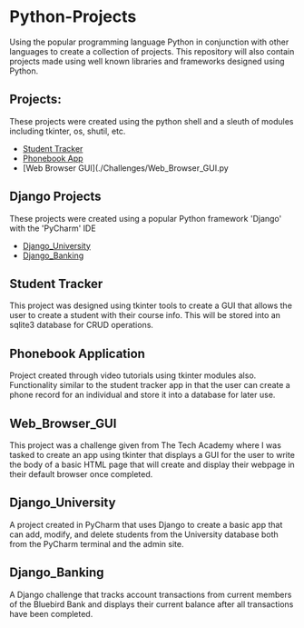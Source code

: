 # Python-Projects
Using the popular programming language Python in conjunction with other languages to create a collection of projects. This repository will also contain projects made using well known libraries and frameworks designed using Python.

## Projects: 
These projects were created using the python shell and a sleuth of modules including tkinter, os, shutil, etc.
* [Student Tracker](./Assignments/Student-Tracking/student_main.py)
* [Phonebook App](./Phonebook_Application/phonebook_main.py)
* [Web Browser GUI](./Challenges/Web_Browser_GUI.py

## Django Projects
These projects were created using a popular Python framework 'Django' with the 'PyCharm' IDE
* [Django_University](./PyCharmProjects/Django_University/Classes/classApp)
* [Django_Banking](./PyCharmProjects/Django_Banking/Django_Checkook/Checkbook)

## Student Tracker
This project was designed using tkinter tools to create a GUI that allows the user to create a student with their course info. This will be stored into an sqlite3 database for CRUD operations.

## Phonebook Application
Project created through video tutorials using tkinter modules also. Functionality similar to the student tracker app in that the user can create a phone record for an individual and store it into a database for later use.

## Web_Browser_GUI
This project was a challenge given from The Tech Academy where I was tasked to create an app using tkinter that displays a GUI for the user to write the body of a basic HTML page that will create and display their webpage in their default browser once completed. 

## Django_University
A project created in PyCharm that uses Django to create a basic app that can add, modify, and delete students from the University database both from the PyCharm terminal and the admin site.

## Django_Banking
A Django challenge that tracks account transactions from current members of the Bluebird Bank and displays their current balance after all transactions have been completed.
